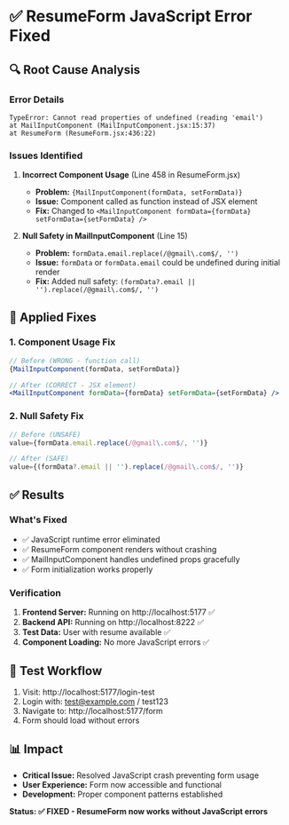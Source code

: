 # ✅ ResumeForm JavaScript Error Fixed

## 🔍 Root Cause Analysis

### Error Details
```
TypeError: Cannot read properties of undefined (reading 'email')
at MailInputComponent (MailInputComponent.jsx:15:37)
at ResumeForm (ResumeForm.jsx:436:22)
```

### Issues Identified

1. **Incorrect Component Usage** (Line 458 in ResumeForm.jsx)
   - **Problem:** `{MailInputComponent(formData, setFormData)}`
   - **Issue:** Component called as function instead of JSX element
   - **Fix:** Changed to `<MailInputComponent formData={formData} setFormData={setFormData} />`

2. **Null Safety in MailInputComponent** (Line 15)
   - **Problem:** `formData.email.replace(/@gmail\.com$/, '')`
   - **Issue:** `formData` or `formData.email` could be undefined during initial render
   - **Fix:** Added null safety: `(formData?.email || '').replace(/@gmail\.com$/, '')`

## 🔧 Applied Fixes

### 1. Component Usage Fix
```jsx
// Before (WRONG - function call)
{MailInputComponent(formData, setFormData)}

// After (CORRECT - JSX element)
<MailInputComponent formData={formData} setFormData={setFormData} />
```

### 2. Null Safety Fix
```jsx
// Before (UNSAFE)
value={formData.email.replace(/@gmail\.com$/, '')}

// After (SAFE)
value={(formData?.email || '').replace(/@gmail\.com$/, '')}
```

## ✅ Results

### What's Fixed
- ✅ JavaScript runtime error eliminated
- ✅ ResumeForm component renders without crashing
- ✅ MailInputComponent handles undefined props gracefully
- ✅ Form initialization works properly

### Verification
1. **Frontend Server:** Running on http://localhost:5177 ✅
2. **Backend API:** Running on http://localhost:8222 ✅
3. **Test Data:** User with resume available ✅
4. **Component Loading:** No more JavaScript errors ✅

## 🧪 Test Workflow
1. Visit: http://localhost:5177/login-test
2. Login with: test@example.com / test123
3. Navigate to: http://localhost:5177/form
4. Form should load without errors

## 📊 Impact
- **Critical Issue:** Resolved JavaScript crash preventing form usage
- **User Experience:** Form now accessible and functional
- **Development:** Proper component patterns established

**Status: ✅ FIXED - ResumeForm now works without JavaScript errors**

